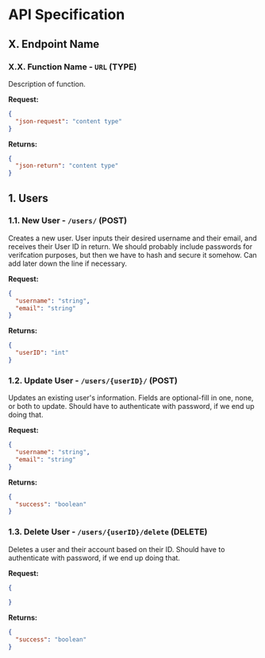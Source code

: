 # API Specification

## X. Endpoint Name

### X.X. Function Name - `URL` (TYPE)

Description of function.

**Request:**

```json
{
  "json-request": "content type"
}
```

**Returns:**

```json
{
  "json-return": "content type"
}
```


## 1. Users

### 1.1. New User - `/users/` (POST)

Creates a new user. User inputs their desired username and their email, and receives their User ID in return. We should probably include passwords for verifcation purposes, but then we have to hash and secure it somehow. Can add later down the line if necessary. 

**Request:**

```json
{
  "username": "string",
  "email": "string"
}
```

**Returns:**

```json
{
  "userID": "int"
}
```

### 1.2. Update User - `/users/{userID}/` (POST)

Updates an existing user's information. Fields are optional-fill in one, none, or both to update. Should have to authenticate with password, if we end up doing that.

**Request:**

```json
{
  "username": "string",
  "email": "string"
}
```

**Returns:**

```json
{
  "success": "boolean"
}
```

### 1.3. Delete User - `/users/{userID}/delete` (DELETE)

Deletes a user and their account based on their ID. Should have to authenticate with password, if we end up doing that.

**Request:**

```json
{
  
}
```

**Returns:**

```json
{
  "success": "boolean"
}
```
